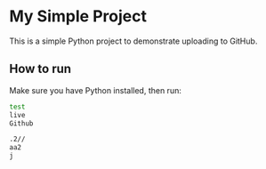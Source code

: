 # My Simple Project

This is a simple Python project to demonstrate uploading to GitHub.

## How to run

Make sure you have Python installed, then run:

```bash
test
live
Github

.2//
aa2
j

